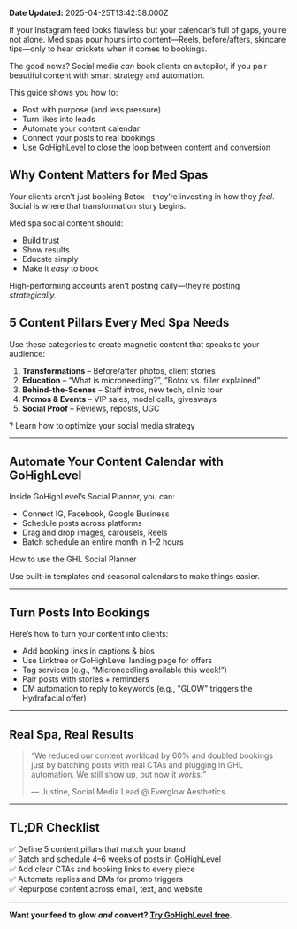 **Date Updated:** 2025-04-25T13:42:58.000Z

If your Instagram feed looks flawless but your calendar’s full of gaps, you’re not alone. Med spas pour hours into content—Reels, before/afters, skincare tips—only to hear crickets when it comes to bookings.

The good news? Social media _can_ book clients on autopilot, if you pair beautiful content with smart strategy and automation.

This guide shows you how to:

* Post with purpose (and less pressure)
* Turn likes into leads
* Automate your content calendar
* Connect your posts to real bookings
* Use GoHighLevel to close the loop between content and conversion
  
  
## Why Content Matters for Med Spas

Your clients aren’t just booking Botox—they’re investing in how they _feel_. Social is where that transformation story begins.

Med spa social content should:

* Build trust
* Show results
* Educate simply
* Make it _easy_ to book

High-performing accounts aren’t posting daily—they’re posting _strategically._

  
## 5 Content Pillars Every Med Spa Needs

Use these categories to create magnetic content that speaks to your audience:

1. **Transformations** – Before/after photos, client stories
2. **Education** – “What is microneedling?”, “Botox vs. filler explained”
3. **Behind-the-Scenes** – Staff intros, new tech, clinic tour
4. **Promos & Events** – VIP sales, model calls, giveaways
5. **Social Proof** – Reviews, reposts, UGC

? Learn how to optimize your social media strategy

---

## Automate Your Content Calendar with GoHighLevel

Inside GoHighLevel’s Social Planner, you can:

* Connect IG, Facebook, Google Business
* Schedule posts across platforms
* Drag and drop images, carousels, Reels
* Batch schedule an entire month in 1–2 hours

How to use the GHL Social Planner

Use built-in templates and seasonal calendars to make things easier.

---

## Turn Posts Into Bookings

Here’s how to turn your content into clients:

* Add booking links in captions & bios
* Use Linktree or GoHighLevel landing page for offers
* Tag services (e.g., “Microneedling available this week!”)
* Pair posts with stories + reminders
* DM automation to reply to keywords (e.g., "GLOW" triggers the Hydrafacial offer)

---

## Real Spa, Real Results

> “We reduced our content workload by 60% and doubled bookings just by batching posts with real CTAs and plugging in GHL automation. We still show up, but now it _works._”
> 
> — Justine, Social Media Lead @ Everglow Aesthetics

---

## TL;DR Checklist

✅ Define 5 content pillars that match your brand  
✅ Batch and schedule 4–6 weeks of posts in GoHighLevel  
✅ Add clear CTAs and booking links to every piece  
✅ Automate replies and DMs for promo triggers  
✅ Repurpose content across email, text, and website

---

**Want your feed to glow _and_ convert? [Try GoHighLevel free](https://www.gohighlevel.com/?utm%5Fsource=seo&utm%5Fmedium=organic&utm%5Fcampaign=medspa&utm%5Fterm=medspa&utm%5Fcontent=playbook).**

  